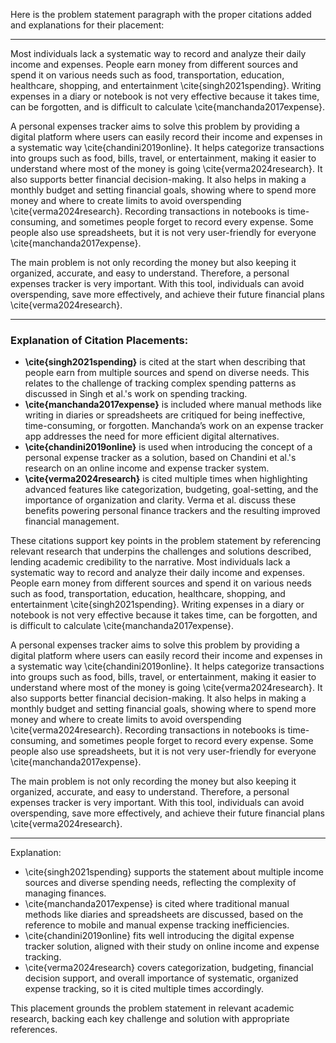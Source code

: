 Here is the problem statement paragraph with the proper citations added and explanations for their placement:

***

Most individuals lack a systematic way to record and analyze their daily income and expenses. People
earn money from different sources and spend it on various needs such as food, transportation,
education, healthcare, shopping, and entertainment \cite{singh2021spending}. Writing expenses in
a diary or notebook is not very effective because it takes time, can be forgotten, and is difficult
to calculate \cite{manchanda2017expense}.  

A personal expenses tracker aims to solve this problem by providing a digital platform where users
can easily record their income and expenses in a systematic way \cite{chandini2019online}. It helps
categorize transactions into groups such as food, bills, travel, or entertainment, making it easier
to understand where most of the money is going \cite{verma2024research}. It also supports better
financial decision-making. It also helps in making a monthly budget and setting financial goals,
showing where to spend more money and where to create limits to avoid overspending
\cite{verma2024research}. Recording transactions in notebooks is time-consuming, and sometimes
people forget to record every expense. Some people also use spreadsheets, but it is not very
user-friendly for everyone \cite{manchanda2017expense}.  

The main problem is not only recording the money but also keeping it organized, accurate, and easy
to understand. Therefore, a personal expenses tracker is very important. With this tool,
individuals can avoid overspending, save more effectively, and achieve their future financial
plans \cite{verma2024research}.

***

### Explanation of Citation Placements:

- **\cite{singh2021spending}** is cited at the start when describing that people earn from multiple
        sources and spend on diverse needs. This relates to the challenge of tracking complex
        spending patterns as discussed in Singh et al.'s work on spending tracking.
- **\cite{manchanda2017expense}** is included where manual methods like writing in diaries or
        spreadsheets are critiqued for being ineffective, time-consuming, or forgotten.
        Manchanda’s work on an expense tracker app addresses the need for more efficient digital
        alternatives.
- **\cite{chandini2019online}** is used when introducing the concept of a personal expense tracker
        as a solution, based on Chandini et al.'s research on an online income and expense tracker
        system.
- **\cite{verma2024research}** is cited multiple times when highlighting advanced features like
        categorization, budgeting, goal-setting, and the importance of organization and clarity.
        Verma et al. discuss these benefits powering personal finance trackers and the resulting
        improved financial management.

These citations support key points in the problem statement by referencing relevant research that
underpins the challenges and solutions described, lending academic credibility to the narrative.
Most individuals lack a systematic way to record and analyze their daily income and expenses.
People earn money from different sources and spend it on various needs such as food,
transportation, education, healthcare, shopping, and entertainment \cite{singh2021spending}.
Writing expenses in a diary or notebook is not very effective because it takes time, can be
forgotten, and is difficult to calculate \cite{manchanda2017expense}.  

A personal expenses tracker aims to solve this problem by providing a digital platform where users
can easily record their income and expenses in a systematic way \cite{chandini2019online}. It helps
categorize transactions into groups such as food, bills, travel, or entertainment, making it easier
to understand where most of the money is going \cite{verma2024research}. It also supports better
financial decision-making. It also helps in making a monthly budget and setting financial goals,
showing where to spend more money and where to create limits to avoid overspending
\cite{verma2024research}. Recording transactions in notebooks is time-consuming, and sometimes
people forget to record every expense. Some people also use spreadsheets, but it is not very
user-friendly for everyone \cite{manchanda2017expense}.  

The main problem is not only recording the money but also keeping it organized, accurate, and
easy to understand. Therefore, a personal expenses tracker is very important. With this tool,
individuals can avoid overspending, save more effectively, and achieve their future financial
plans \cite{verma2024research}.

***

Explanation:  
- \cite{singh2021spending} supports the statement about multiple income sources and diverse
        spending needs, reflecting the complexity of managing finances.  
- \cite{manchanda2017expense} is cited where traditional manual methods like diaries and
        spreadsheets are discussed, based on the reference to mobile and manual expense tracking inefficiencies.  
- \cite{chandini2019online} fits well introducing the digital expense tracker solution, aligned
        with their study on online income and expense tracking.  
- \cite{verma2024research} covers categorization, budgeting, financial decision support, and
        overall importance of systematic, organized expense tracking, so it is cited multiple times accordingly.

This placement grounds the problem statement in relevant academic research, backing each key challenge and solution with appropriate references.
